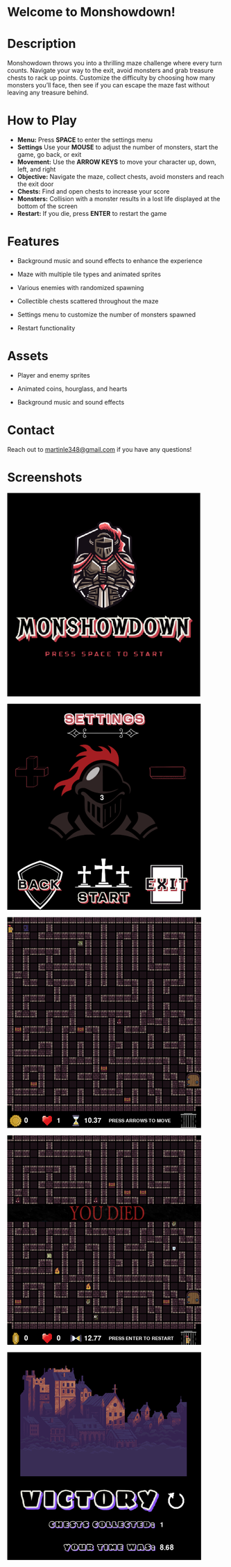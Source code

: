 
# Welcome to Monshowdown!

# Description
Monshowdown throws you into a thrilling maze challenge where every turn counts. Navigate your way to the exit, 
avoid monsters and grab treasure chests to rack up points. Customize the difficulty by choosing how many monsters
you’ll face, then see if you can escape the maze fast without leaving any treasure behind.


# How to Play
- **Menu:** Press **SPACE** to enter the settings menu
- **Settings** Use your **MOUSE** to adjust the number of monsters, start the game, go back, or exit
- **Movement:** Use the **ARROW KEYS** to move your character up, down, left, and right
- **Objective:** Navigate the maze, collect chests, avoid monsters and reach the exit door
- **Chests:** Find and open chests to increase your score
- **Monsters:** Collision with a monster results in a lost life displayed at the bottom of the screen
- **Restart:** If you die, press **ENTER** to restart the game


# Features
* Background music and sound effects to enhance the experience

* Maze with multiple tile types and animated sprites

* Various enemies with randomized spawning

* Collectible chests scattered throughout the maze

* Settings menu to customize the number of monsters spawned

* Restart functionality


# Assets
* Player and enemy sprites

* Animated coins, hourglass, and hearts

* Background music and sound effects


# Contact
Reach out to martinle348@gmail.com if you have any questions!


# Screenshots
![start](screenshots/start_screenshot.png)

![settings](screenshots/settings_screenshot.png)

![game](screenshots/game_screenshot.png)

![death](screenshots/death_screeenshot.png)

![end](screenshots/end_screenshot.png)
